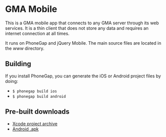 GMA Mobile
==========

This is a GMA mobile app that connects to any GMA server through its web services. It is a thin client that does not store any data and requires an internet connection at all times.

It runs on PhoneGap and jQuery Mobile. The main source files are located in the *www* directory.


Building
--------
If you install PhoneGap, you can generate the iOS or Android project files by doing:
  * `$ phonegap build ios`
  * `$ phonegap build android`

Pre-built downloads
-------------------
  * [Xcode project archive](https://www.appdevdesigns.net/gma-phonegap/GMA.xarchive.zip)
  * [Android .apk](https://www.appdevdesigns.net/gma-phonegap/GMA.apk)

